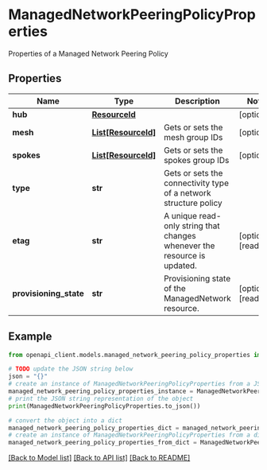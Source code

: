 # ManagedNetworkPeeringPolicyProperties

Properties of a Managed Network Peering Policy

## Properties

Name | Type | Description | Notes
------------ | ------------- | ------------- | -------------
**hub** | [**ResourceId**](ResourceId.md) |  | [optional] 
**mesh** | [**List[ResourceId]**](ResourceId.md) | Gets or sets the mesh group IDs | [optional] 
**spokes** | [**List[ResourceId]**](ResourceId.md) | Gets or sets the spokes group IDs | [optional] 
**type** | **str** | Gets or sets the connectivity type of a network structure policy | 
**etag** | **str** | A unique read-only string that changes whenever the resource is updated. | [optional] [readonly] 
**provisioning_state** | **str** | Provisioning state of the ManagedNetwork resource. | [optional] [readonly] 

## Example

```python
from openapi_client.models.managed_network_peering_policy_properties import ManagedNetworkPeeringPolicyProperties

# TODO update the JSON string below
json = "{}"
# create an instance of ManagedNetworkPeeringPolicyProperties from a JSON string
managed_network_peering_policy_properties_instance = ManagedNetworkPeeringPolicyProperties.from_json(json)
# print the JSON string representation of the object
print(ManagedNetworkPeeringPolicyProperties.to_json())

# convert the object into a dict
managed_network_peering_policy_properties_dict = managed_network_peering_policy_properties_instance.to_dict()
# create an instance of ManagedNetworkPeeringPolicyProperties from a dict
managed_network_peering_policy_properties_from_dict = ManagedNetworkPeeringPolicyProperties.from_dict(managed_network_peering_policy_properties_dict)
```
[[Back to Model list]](../README.md#documentation-for-models) [[Back to API list]](../README.md#documentation-for-api-endpoints) [[Back to README]](../README.md)


